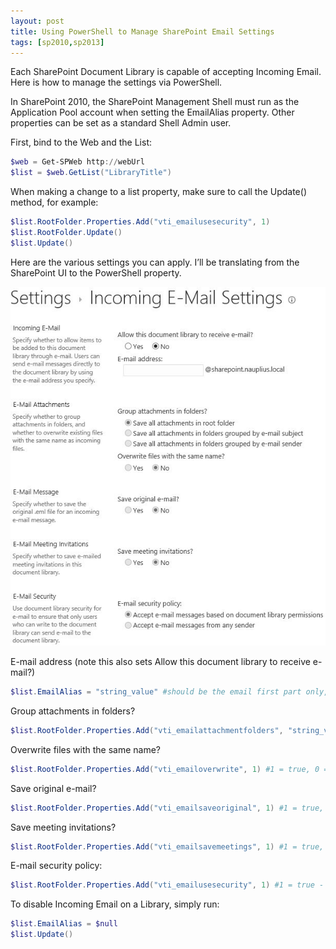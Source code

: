 ```yaml
---
layout: post
title: Using PowerShell to Manage SharePoint Email Settings
tags: [sp2010,sp2013]
---
```


Each SharePoint Document Library is capable of accepting Incoming Email.  Here is how to manage the settings via PowerShell.

In SharePoint 2010, the SharePoint Management Shell must run as the Application Pool account when setting the EmailAlias property.  Other properties can be set as a standard Shell Admin user.

First, bind to the Web and the List:

```powershell
$web = Get-SPWeb http://webUrl
$list = $web.GetList("LibraryTitle")
```

When making a change to a list property, make sure to call the Update() method, for example:

```powershell
$list.RootFolder.Properties.Add("vti_emailusesecurity", 1)
$list.RootFolder.Update()
$list.Update()
```

Here are the various settings you can apply.  I’ll be translating from the SharePoint UI to the PowerShell property.

![EmailLibrary](/assets/images/2013/07/EmailLibrary.jpg)

E-mail address (note this also sets Allow this document library to receive e-mail?)

```powershell
$list.EmailAlias = "string_value" #should be the email first part only, e.g. "test" in "test@example.com"
```

Group attachments in folders?

```powershell
$list.RootFolder.Properties.Add("vti_emailattachmentfolders", "string_value") #valid values are "root", "sender", and "subject"
```

Overwrite files with the same name?

```powershell
$list.RootFolder.Properties.Add("vti_emailoverwrite", 1) #1 = true, 0 = false
```

Save original e-mail?

```powershell
$list.RootFolder.Properties.Add("vti_emailsaveoriginal", 1) #1 = true, 0 = false
```

Save meeting invitations?

```powershell
$list.RootFolder.Properties.Add("vti_emailsavemeetings", 1) #1 = true, 0 = false
```

E-mail security policy:

```powershell
$list.RootFolder.Properties.Add("vti_emailusesecurity", 1) #1 = true - Use Document Library Permissions, 0 = false - Allow All/Anonymous
```

To disable Incoming Email on a Library, simply run:

```powershell
$list.EmailAlias = $null
$list.Update()
```